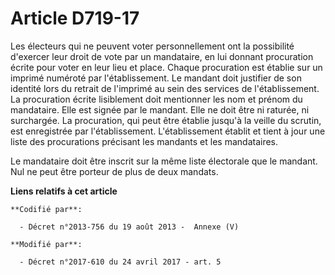# Article D719-17

Les électeurs qui ne peuvent voter personnellement ont la possibilité d'exercer leur droit de vote par un mandataire, en lui
donnant procuration écrite pour voter en leur lieu et place. Chaque procuration est établie sur un imprimé numéroté par
l'établissement. Le mandant doit justifier de son identité lors du retrait de l'imprimé au sein des services de
l'établissement. La procuration écrite lisiblement doit mentionner les nom et prénom du mandataire. Elle est signée par le
mandant. Elle ne doit être ni raturée, ni surchargée. La procuration, qui peut être établie jusqu'à la veille du scrutin, est
enregistrée par l'établissement. L'établissement établit et tient à jour une liste des procurations précisant les mandants et
les mandataires.

Le mandataire doit être inscrit sur la même liste électorale que le mandant. Nul ne peut être porteur de plus de deux
mandats.

**Liens relatifs à cet article**

	**Codifié par**:

	  - Décret n°2013-756 du 19 août 2013 -  Annexe (V)

	**Modifié par**:

	  - Décret n°2017-610 du 24 avril 2017 - art. 5
